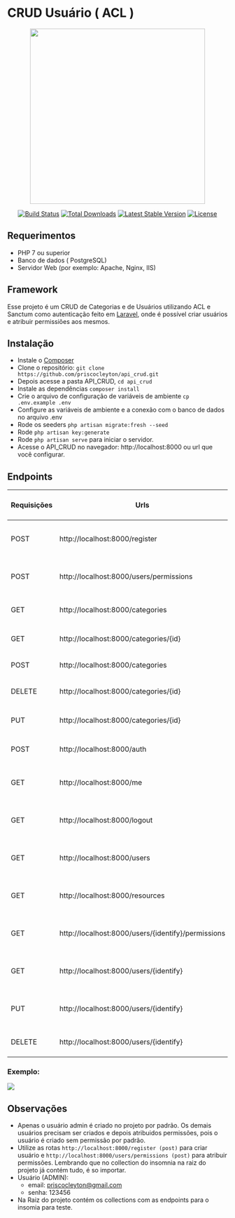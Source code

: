 # CRUD Usuário ( ACL )

<p align="center"><a href="https://laravel.com" target="_blank"><img src="https://raw.githubusercontent.com/laravel/art/master/logo-lockup/5%20SVG/2%20CMYK/1%20Full%20Color/laravel-logolockup-cmyk-red.svg" width="400"></a></p>

<p align="center">
<a href="https://travis-ci.org/laravel/framework"><img src="https://travis-ci.org/laravel/framework.svg" alt="Build Status"></a>
<a href="https://packagist.org/packages/laravel/framework"><img src="https://img.shields.io/packagist/dt/laravel/framework" alt="Total Downloads"></a>
<a href="https://packagist.org/packages/laravel/framework"><img src="https://img.shields.io/packagist/v/laravel/framework" alt="Latest Stable Version"></a>
<a href="https://packagist.org/packages/laravel/framework"><img src="https://img.shields.io/packagist/l/laravel/framework" alt="License"></a>
</p>

## Requerimentos

* PHP 7 ou superior
* Banco de dados ( PostgreSQL)
* Servidor Web (por exemplo: Apache, Nginx, IIS)

## Framework

Esse projeto é um CRUD de Categorias e de Usuários utilizando ACL e Sanctum como autenticação feito em [Laravel](http://laravel.com), onde é possível criar usuários e atribuir permissiões aos mesmos.

## Instalação

* Instale o [Composer](https://getcomposer.org/download)
* Clone o repositório: `git clone https://github.com/priscocleyton/api_crud.git`
* Depois acesse a pasta API_CRUD, `cd api_crud`
* Instale as dependências `composer install`
* Crie o arquivo de configuração de variáveis de ambiente `cp .env.example .env`
* Configure as variáveis de ambiente e a conexão com o banco de dados no arquivo .env
* Rode os seeders `php artisan migrate:fresh --seed`
* Rode `php artisan key:generate`
* Rode `php artisan serve` para iniciar o servidor.
* Acesse o API_CRUD no navegador: http://localhost:8000 ou url que você configurar.

## Endpoints

Requisições | Urls | Descrição | Parâmetros (headers)| Descrição no Collection | 
--- | --- | --- | ---| ---
 POST | http://localhost:8000/register | Retorna dados do usuário logado |  | CREATE USER  |
 POST | http://localhost:8000/users/permissions | Cria permissões para um usuário | `` Bearer {{ access_token }} `` | CREATE  PERMISSION USER |
 GET | http://localhost:8000/categories | Lista todas as categorias | `` Bearer {{ access_token }} `` | LIST ALL CATEGORIES |
 GET | http://localhost:8000/categories/{id} | Lista categoria pelo id | `` Bearer {{ access_token }} `` | LIST CATEGORY BY ID |
 POST | http://localhost:8000/categories | Cria Categoria | `` Bearer {{ access_token }} `` | CREATE CATEGORY |
 DELETE | http://localhost:8000/categories/{id} | Deletar categoria pelo id | `` Bearer {{ access_token }} `` | DELETE CATEGORY |
 PUT | http://localhost:8000/categories/{id} | Atualiza categoria pelo id | `` Bearer {{ access_token }} `` | UPDATE CATEGORY |
 POST | http://localhost:8000/auth | Autenticação de login na API |  | USER AUTH |
 GET | http://localhost:8000/me | Mostra dados do usuário logado | `` Bearer {{ access_token }} `` | USER ME |
 GET | http://localhost:8000/logout | Retorna dados do usuário logado | `` Bearer {{ access_token }} `` | USER LOGOUT |
 GET | http://localhost:8000/users | Retorna todos os usuários cadastrados | `` Bearer {{ access_token }} `` | USERS |
 GET | http://localhost:8000/resources | Retorna todos os detalhes das permissões | `` Bearer {{ access_token }} `` | RESOURCE |
 GET | http://localhost:8000/users/{identify}/permissions | Verifica as permissões de um usuário | `` Bearer {{ access_token }} `` | USER PERMISSION |
 GET | http://localhost:8000/users/{identify} | Retorna dados de um usuário pelo identify | `` Bearer {{ access_token }} `` | USER BY IDENTIFY |
 PUT | http://localhost:8000/users/{identify} | Atualiza os dados de um usuário pelo identify | `` Bearer {{ access_token }} `` | USER |
 DELETE | http://localhost:8000/users/{identify} | Exclui um usuário pelo identify | `` Bearer {{ access_token }} `` | USER |

### Exemplo:
<img src="https://uploaddeimagens.com.br/images/003/738/956/full/API_PRINT.png?1645475713" >

## Observações
* Apenas o usuário admin é criado no projeto por padrão. Os demais usuários precisam ser criados e depois atribuidos permissões, pois o usuário é criado sem permissão por padrão.
* Utilize as rotas ``http://localhost:8000/register (post)`` para criar usuário e ``http://localhost:8000/users/permissions (post)`` para atribuir permissões. Lembrando que no collection do insomnia na raiz do projeto já contém tudo, é so importar.
* Usuário (ADMIN): 
    * email: priscocleyton@gmail.com 
     * senha: 123456
* Na Raiz do projeto contém os collections com as endpoints para o insomia para teste.
